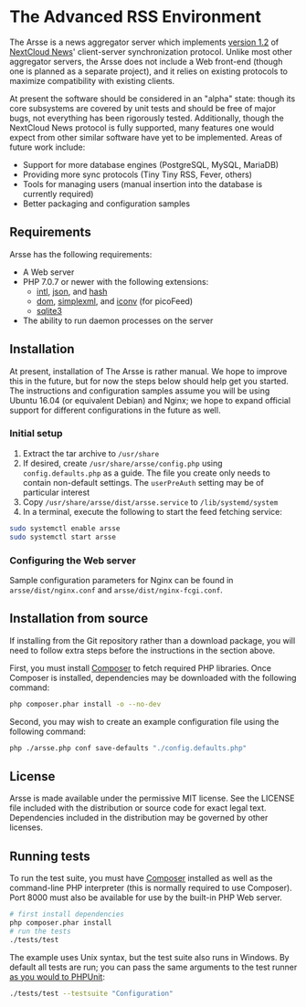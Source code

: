 # The Advanced RSS Environment

The Arsse is a news aggregator server which implements [version 1.2](https://github.com/nextcloud/news/blob/master/docs/externalapi/Legacy.md) of [NextCloud News](https://github.com/nextcloud/news)' client-server synchronization protocol. Unlike most other aggregator servers, the Arsse does not include a Web front-end (though one is planned as a separate project), and it relies on existing protocols to maximize compatibility with existing clients.

At present the software should be considered in an "alpha" state: though its core subsystems are covered by unit tests and should be free of major bugs, not everything has been rigorously tested. Additionally, though the NextCloud News protocol is fully supported, many features one would expect from other similar software have yet to be implemented. Areas of future work include:

- Support for more database engines (PostgreSQL, MySQL, MariaDB)
- Providing more sync protocols (Tiny Tiny RSS, Fever, others)
- Tools for managing users (manual insertion into the database is currently required)
- Better packaging and configuration samples

## Requirements

Arsse has the following requirements:

- A Web server
- PHP 7.0.7 or newer with the following extensions:
    - [intl](http://php.net/manual/en/book.intl.php), [json](http://php.net/manual/en/book.json.php), and [hash](http://php.net/manual/en/book.hash.php)
    - [dom](http://php.net/manual/en/book.dom.php), [simplexml](http://php.net/manual/en/book.simplexml.php), and [iconv](http://php.net/manual/en/book.iconv.php) (for picoFeed)
    - [sqlite3](http://php.net/manual/en/book.sqlite3.php)
- The ability to run daemon processes on the server

## Installation

At present, installation of The Arsse is rather manual. We hope to improve this in the future, but for now the steps below should help get you started. The instructions and configuration samples assume you will be using Ubuntu 16.04 (or equivalent Debian) and Nginx; we hope to expand official support for different configurations in the future as well.

### Initial setup 

1. Extract the tar archive to `/usr/share`
2. If desired, create `/usr/share/arsse/config.php` using  `config.defaults.php` as a guide. The file you create only needs to contain non-default settings. The `userPreAuth` setting may be of particular interest
3. Copy `/usr/share/arsse/dist/arsse.service` to `/lib/systemd/system`
4. In a terminal, execute the following to start the feed fetching service:
``` sh
sudo systemctl enable arsse
sudo systemctl start arsse
```

### Configuring the Web server

Sample configuration parameters for Nginx can be found in `arsse/dist/nginx.conf` and `arsse/dist/nginx-fcgi.conf`.


## Installation from source

If installing from the Git repository rather than a download package, you will need to follow extra steps before the instructions in the section above.

First, you must install [Composer](https://getcomposer.org/) to fetch required PHP libraries. Once Composer is installed, dependencies may be downloaded with the following command:

``` sh
php composer.phar install -o --no-dev
```

Second, you may wish to create an example configuration file using the following command:

``` sh
php ./arsse.php conf save-defaults "./config.defaults.php"
```

## License

Arsse is made available under the permissive MIT license.  See the LICENSE file included with the distribution or source code for exact legal text. Dependencies included in the distribution may be governed by other licenses.

## Running tests

To run the test suite, you must have [Composer](https://getcomposer.org/) installed as well as the command-line PHP interpreter (this is normally required to use Composer). Port 8000 must also be available for use by the built-in PHP Web server.

``` sh
# first install dependencies
php composer.phar install
# run the tests
./tests/test
```

The example uses Unix syntax, but the test suite also runs in Windows. By default all tests are run; you can pass the same arguments to the test runner [as you would to PHPUnit](https://phpunit.de/manual/current/en/textui.html#textui.clioptions):

``` sh
./tests/test --testsuite "Configuration"
```

